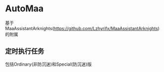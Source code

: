 # AutoMaa
基于MaaAssistantArknights(https://github.com/Lzhyrifx/MaaAssistantArknights)的附属
## 定时执行任务
包括Ordinary(非防沉迷)和Special(防沉迷)版
